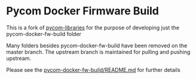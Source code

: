 # Pycom Docker Firmware Build

This is a fork of [pycom-libraries](https://github.com/pycom/pycom-libraries) 
for the purpose of developing just the pycom-docker-fw-build folder

Many folders besides pycom-docker-fw-build have been removed on the master branch.
The upstream branch is maintained for pulling and pushing upstream.

Please see the [pycom-docker-fw-build/README.md](pycom-docker-fw-build/README.md) for further details
